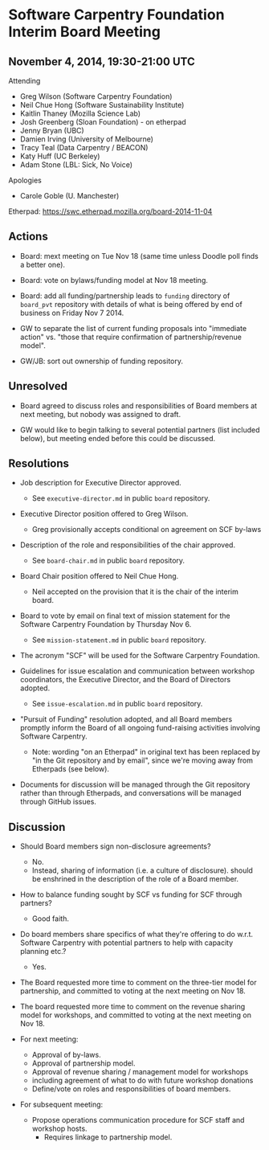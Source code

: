 Software Carpentry Foundation Interim Board Meeting
===================================================

November 4, 2014, 19:30-21:00 UTC
---------------------------------

Attending

* Greg Wilson (Software Carpentry Foundation)
* Neil Chue Hong (Software Sustainability Institute)
* Kaitlin Thaney (Mozilla Science Lab)
* Josh Greenberg (Sloan Foundation) - on etherpad
* Jenny Bryan (UBC)
* Damien Irving (University of Melbourne)
* Tracy Teal (Data Carpentry / BEACON)
* Katy Huff (UC Berkeley)
* Adam Stone (LBL: Sick, No Voice)

Apologies

* Carole Goble (U. Manchester)

Etherpad: https://swc.etherpad.mozilla.org/board-2014-11-04

Actions
-------

* Board: mext meeting on Tue Nov 18 (same time unless Doodle poll
  finds a better one).

* Board: vote on bylaws/funding model at Nov 18 meeting.

* Board: add all funding/partnership leads to `funding` directory of
  `board_pvt` repository with details of what is being offered by end
  of business on Friday Nov 7 2014.

* GW to separate the list of current funding proposals into "immediate
  action" vs. "those that require confirmation of partnership/revenue
  model".

* GW/JB: sort out ownership of funding repository.

Unresolved
----------

* Board agreed to discuss roles and responsibilities of Board members
  at next meeting, but nobody was assigned to draft.

* GW would like to begin talking to several potential partners (list
  included below), but meeting ended before this could be discussed.

Resolutions
-----------

* Job description for Executive Director approved.
  * See `executive-director.md` in public `board` repository.

* Executive Director position offered to Greg Wilson.
  * Greg provisionally accepts conditional on agreement on SCF by-laws

* Description of the role and responsibilities of the chair approved.
  * See `board-chair.md` in public `board` repository.

* Board Chair position offered to Neil Chue Hong.
  * Neil accepted on the provision that it is the chair of the interim board.

* Board to vote by email on final text of mission statement for the
  Software Carpentry Foundation by Thursday Nov 6.
  * See `mission-statement.md` in public `board` repository.

* The acronym "SCF" will be used for the Software Carpentry Foundation.

* Guidelines for issue escalation and communication between workshop
  coordinators, the Executive Director, and the Board of Directors
  adopted.
  * See `issue-escalation.md` in public `board` repository.

* "Pursuit of Funding" resolution adopted, and all Board members
  promptly inform the Board of all ongoing fund-raising activities
  involving Software Carpentry.
  * Note: wording "on an Etherpad" in original text has been replaced
    by "in the Git repository and by email", since we're moving away
    from Etherpads (see below).

* Documents for discussion will be managed through the Git repository
  rather than through Etherpads, and conversations will be managed
  through GitHub issues.

Discussion
----------

* Should Board members sign non-disclosure agreements?
  * No.
  * Instead, sharing of information (i.e. a culture of disclosure).
    should be enshrined in the description of the role of a Board
    member.
* How to balance funding sought by SCF vs funding for SCF through
  partners?
  * Good faith.

* Do board members share specifics of what they're offering to do
  w.r.t. Software Carpentry with potential partners to help with
  capacity planning etc.?
  * Yes.

* The Board requested more time to comment on the three-tier model for
  partnership, and committed to voting at the next meeting on Nov 18.

* The board requested more time to comment on the revenue sharing
  model for workshops, and committed to voting at the next meeting on
  Nov 18.

* For next meeting:
  * Approval of by-laws.
  * Approval of partnership model.
  * Approval of revenue sharing / management model for workshops
   * including agreement of what to do with future workshop donations
  * Define/vote on roles and responsibilities of board members.

* For subsequent meeting:
  * Propose operations communication procedure for SCF staff and
    workshop hosts.
    * Requires linkage to partnership model.
